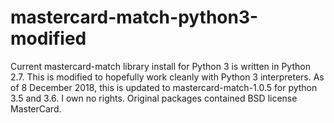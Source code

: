 # mastercard-match-python3-modified
Current mastercard-match library install for Python 3 is written in Python 2.7. 
This is modified to hopefully work cleanly with Python 3 interpreters.
As of 8 December 2018, this is updated to mastercard-match-1.0.5 for python 3.5 and 3.6.
I own no rights. Original packages contained BSD license MasterCard.
